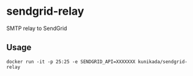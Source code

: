 # sendgrid-relay
SMTP relay to SendGrid

## Usage
```
docker run -it -p 25:25 -e SENDGRID_API=XXXXXXX kunikada/sendgrid-relay
```
